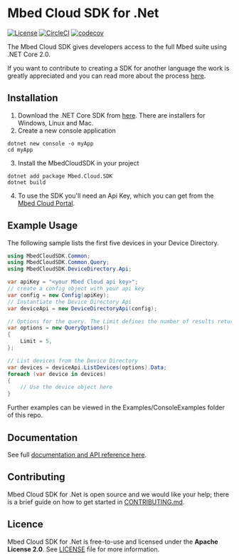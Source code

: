 # Mbed Cloud SDK for .Net

[![License](https://img.shields.io/badge/License-Apache%202.0-blue.svg)](https://spdx.org/licenses/Apache-2.0.html)
[![CircleCI](https://circleci.com/gh/ARMmbed/mbed-cloud-sdk-dotnet.svg?style=shield&circle-token=68538baa897f82e3dcc38a48315e9ba24977b183)](https://circleci.com/gh/ARMmbed/mbed-cloud-sdk-dotnet)
[![codecov](https://codecov.io/gh/ARMmbed/mbed-cloud-sdk-dotnet/branch/master/graph/badge.svg?token=r8Bg3F9X7V)](https://codecov.io/gh/ARMmbed/mbed-cloud-sdk-dotnet)

The Mbed Cloud SDK gives developers access to the full Mbed suite using .NET Core 2.0.

If you want to contribute to creating a SDK for another language the work is
greatly appreciated and you can read more about the process
[here](https://github.com/ARMmbed/mbed-cloud-sdk-codegen/blob/master/docs/create-new-language.md).

## Installation

1. Download the .NET Core SDK from [here](https://www.microsoft.com/net/download). There are installers for Windows, Linux and Mac.
2. Create a new console application

```
dotnet new console -o myApp
cd myApp
```

3. Install the MbedCloudSDK in your project

```
dotnet add package Mbed.Cloud.SDK
dotnet build
```

4. To use the SDK you'll need an Api Key, which you can get from the [Mbed Cloud Portal](https://portal.mbedcloud.com/).

## Example Usage

The following sample lists the first five devices in your Device Directory.

```csharp
using MbedCloudSDK.Common;
using MbedCloudSDK.Common.Query;
using MbedCloudSDK.DeviceDirectory.Api;

var apiKey = "<your Mbed Cloud api key>";
// create a config object with your api key
var config = new Config(apiKey);
// Instantiate the Device Directory Api
var deviceApi = new DeviceDirectoryApi(config);

// Options for the query. The Limit defines the number of results returned
var options = new QueryOptions()
{
    Limit = 5,
};

// List devices from the Device Directory
var devices = deviceApi.ListDevices(options).Data;
foreach (var device in devices)
{
    // Use the device object here
}
```

Further examples can be viewed in the Examples/ConsoleExamples folder of this repo.

## Documentation

See full [documentation and API reference here](https://cloud.mbed.com/docs/v1.2/mbed-cloud-sdk-dotnet/index.html).

## Contributing

Mbed Cloud SDK for .Net is open source and we would like your help; there is a
brief guide on how to get started in [CONTRIBUTING.md](CONTRIBUTING.md).

## Licence

Mbed Cloud SDK for .Net is free-to-use and licensed under the **Apache License
2.0**. See [LICENSE](LICENSE) file for more information.

